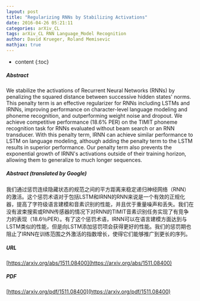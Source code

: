 ```yaml
---
layout: post
title: "Regularizing RNNs by Stabilizing Activations"
date: 2016-04-26 05:21:11
categories: arXiv_CL
tags: arXiv_CL RNN Language_Model Recognition
author: David Krueger, Roland Memisevic
mathjax: true
---
```


* content
{:toc}

##### Abstract
We stabilize the activations of Recurrent Neural Networks (RNNs) by penalizing the squared distance between successive hidden states' norms. This penalty term is an effective regularizer for RNNs including LSTMs and IRNNs, improving performance on character-level language modeling and phoneme recognition, and outperforming weight noise and dropout. We achieve competitive performance (18.6\% PER) on the TIMIT phoneme recognition task for RNNs evaluated without beam search or an RNN transducer. With this penalty term, IRNN can achieve similar performance to LSTM on language modeling, although adding the penalty term to the LSTM results in superior performance. Our penalty term also prevents the exponential growth of IRNN's activations outside of their training horizon, allowing them to generalize to much longer sequences.

##### Abstract (translated by Google)
我们通过惩罚连续隐藏状态的规范之间的平方距离来稳定递归神经网络（RNN）的激活。这个惩罚术语对于包括LSTM和IRNN的RNN来说是一个有效的正规化器，提高了字符级语言建模和音素识别的性能，并且优于重量噪声和丢失。我们在没有波束搜索或RNN传感器的情况下对RNN的TIMIT音素识别任务实现了有竞争力的表现（18.6％PER）。有了这个惩罚术语，IRNN可以在语言建模方面达到与LSTM类似的性能，但是向LSTM添加惩罚项会获得更好的性能。我们的惩罚期也阻止了IRNN在训练范围之外激活的指数增长，使得它们能够推广到更长的序列。

##### URL
[https://arxiv.org/abs/1511.08400](https://arxiv.org/abs/1511.08400)

##### PDF
[https://arxiv.org/pdf/1511.08400](https://arxiv.org/pdf/1511.08400)

